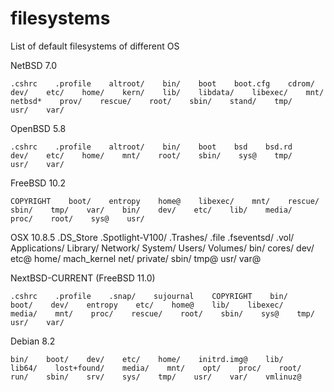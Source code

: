# filesystems
List of default filesystems of different OS

NetBSD 7.0

    .cshrc    .profile    altroot/    bin/    boot    boot.cfg    cdrom/    dev/    etc/    home/    kern/    lib/    libdata/    libexec/    mnt/    netbsd*    prov/    rescue/    root/    sbin/    stand/    tmp/    usr/    var/


OpenBSD 5.8

    .cshrc    .profile    altroot/    bin/    boot    bsd    bsd.rd    dev/    etc/    home/    mnt/    root/    sbin/    sys@    tmp/    usr/    var/


FreeBSD 10.2

    COPYRIGHT    boot/    entropy    home@    libexec/    mnt/    rescue/    sbin/    tmp/    var/    bin/    dev/    etc/    lib/    media/    proc/    root/    sys@    usr/


OSX 10.8.5
    .DS_Store    .Spotlight-V100/    .Trashes/    .file    .fseventsd/    .vol/    Applications/    Library/    Network/    System/    Users/    Volumes/    bin/    cores/    dev/    etc@    home/    mach_kernel    net/    private/    sbin/    tmp@    usr/    var@


NextBSD-CURRENT (FreeBSD 11.0)

    .cshrc    .profile    .snap/    sujournal    COPYRIGHT    bin/    boot/    dev/    entropy    etc/    home@    lib/    libexec/    media/    mnt/    proc/    rescue/    root/    sbin/    sys@    tmp/    usr/    var/


Debian 8.2

    bin/    boot/    dev/    etc/    home/    initrd.img@    lib/    lib64/    lost+found/    media/    mnt/    opt/    proc/    root/    run/    sbin/    srv/    sys/    tmp/    usr/    var/    vmlinuz@
